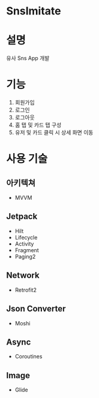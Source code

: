 # SnsImitate
# 설명
유사 Sns App 개발
# 기능
1. 회원가입
2. 로그인
3. 로그아웃
4. 홈 탭 및 카드 탭 구성
5. 유저 및 카드 클릭 시 상세 화면 이동
# 사용 기술
## 아키텍쳐
- MVVM
## Jetpack
- Hilt
- Lifecycle
- Activity
- Fragment
- Paging2
## Network
- Retrofit2
## Json Converter
- Moshi
## Async
- Coroutines
## Image
- Glide
